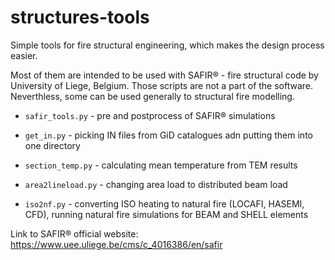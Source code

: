 # structures-tools
Simple tools for fire structural engineering, which makes the design process easier.

Most of them are intended to be used with SAFIR® - fire structural code by University of Liege, Belgium.
Those scripts are not a part of the software. Neverthless, some can be used generally to structural fire modelling.

* `safir_tools.py` - pre and postprocess of SAFIR® simulations

* `get_in.py` - picking IN files from GiD catalogues adn putting them into one directory

* `section_temp.py` - calculating mean temperature from TEM results

* `area2lineload.py` - changing area load to distributed beam load

* `iso2nf.py` - converting ISO heating to natural fire (LOCAFI, HASEMI, CFD), running natural fire simulations for BEAM and SHELL elements


Link to SAFIR® official website: https://www.uee.uliege.be/cms/c_4016386/en/safir


